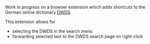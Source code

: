 

Work in progress on a browser extension which adds shortcuts to the German online dictionary [DWDS](https://www.dwds.de).

This extension allows for

- selecting the DWDS in the search menu
- forwarding selected text to the DWDS search page on right-click
